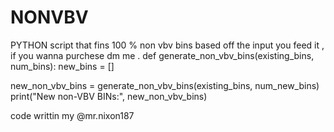 # NONVBV
PYTHON script that fins 100 % non vbv bins based off the input you feed it , if you wanna purchese dm me .
def generate_non_vbv_bins(existing_bins, num_bins):
    new_bins = []








new_non_vbv_bins = generate_non_vbv_bins(existing_bins, num_new_bins)
print("New non-VBV BINs:", new_non_vbv_bins)





code writtin my @mr.nixon187          

